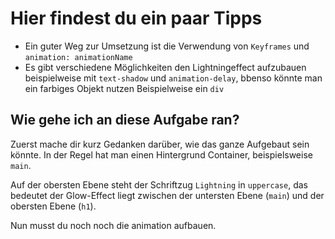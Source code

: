 # Hier findest du ein paar Tipps

- Ein guter Weg zur Umsetzung ist die Verwendung von `Keyframes` und `animation: animationName`
- Es gibt verschiedene Möglichkeiten den Lightningeffect aufzubauen beispielweise mit `text-shadow` und `animation-delay`, bbenso könnte man ein farbiges Objekt nutzen Beispielweise ein `div`

## Wie gehe ich an diese Aufgabe ran?

Zuerst mache dir kurz Gedanken darüber, wie das ganze Aufgebaut sein könnte.
In der Regel hat man einen Hintergrund Container, beispielsweise `main`.

Auf der obersten Ebene steht der Schriftzug `Lightning` in `uppercase`, das bedeutet der Glow-Effect liegt zwischen der untersten Ebene (`main`) und der obersten Ebene (`h1`).

Nun musst du noch noch die animation aufbauen.
